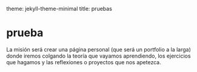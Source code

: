 theme: jekyll-theme-minimal
title: pruebas

# prueba 
La misión será crear una página personal (que será un portfolio a la larga) donde iremos colgando la teoría que vayamos aprendiendo, los ejercicios que hagamos y las reflexiones o proyectos que nos apetezca.
